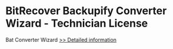 # BitRecover Backupify Converter Wizard - Technician License
Bat Converter Wizard
[>> Detailed information](https://secure.shareit.com/shareit/product.html?productid=300953489&affiliateid=200057808)
